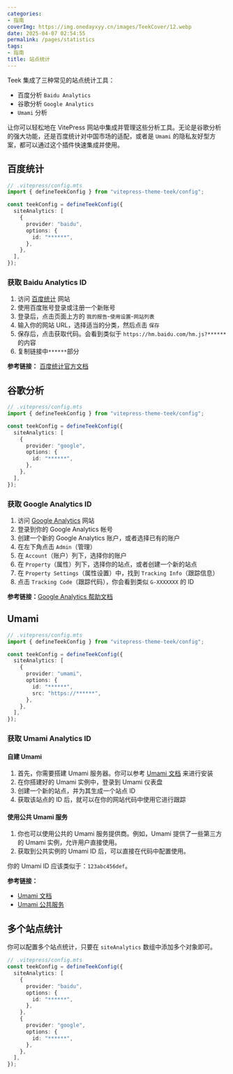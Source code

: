 ```yaml
---
categories:
- 指南
coverImg: https://img.onedayxyy.cn/images/TeekCover/12.webp
date: 2025-04-07 02:54:55
permalink: /pages/statistics
tags:
- 指南
title: 站点统计
---
```

Teek 集成了三种常见的站点统计工具：

- 百度分析 `Baidu Analytics`
- 谷歌分析 `Google Analytics`
- `Umami` 分析

让你可以轻松地在 VitePress 网站中集成并管理这些分析工具。无论是谷歌分析的强大功能，还是百度统计对中国市场的适配，或者是 `Umami` 的隐私友好型方案，都可以通过这个插件快速集成并使用。

## 百度统计

```ts
// .vitepress/config.mts
import { defineTeekConfig } from "vitepress-theme-teek/config";

const teekConfig = defineTeekConfig({
  siteAnalytics: [
    {
      provider: "baidu",
      options: {
        id: "******",
      },
    },
  ],
});
```

### 获取 Baidu Analytics ID

1. 访问 [百度统计](https://tongji.baidu.com/) 网站
2. 使用百度账号登录或注册一个新账号
3. 登录后，点击页面上方的 `我的报告`-`使用设置`-`网站列表`
4. 输入你的网站 URL，选择适当的分类，然后点击 `保存`
5. 保存后，点击获取代码。会看到类似于 `https://hm.baidu.com/hm.js?******` 的内容
6. 复制链接中`******`部分

**参考链接：** [百度统计官方文档](https://tongji.baidu.com/web/help/article?id=175&type=0)

## 谷歌分析

```ts
// .vitepress/config.mts
import { defineTeekConfig } from "vitepress-theme-teek/config";

const teekConfig = defineTeekConfig({
  siteAnalytics: [
    {
      provider: "google",
      options: {
        id: "******",
      },
    },
  ],
});
```

### 获取 Google Analytics ID

1. 访问 [Google Analytics](https://analytics.google.com/) 网站
2. 登录到你的 Google Analytics 帐号
3. 创建一个新的 Google Analytics 账户，或者选择已有的账户
4. 在左下角点击 `Admin`（管理）
5. 在 `Account`（账户）列下，选择你的账户
6. 在 `Property`（属性）列下，选择你的站点，或者创建一个新的站点
7. 在 `Property Settings`（属性设置）中，找到 `Tracking Info`（跟踪信息）
8. 点击 `Tracking Code`（跟踪代码），你会看到类似 `G-XXXXXXX` 的 ID

**参考链接：**[Google Analytics 帮助文档](https://support.google.com/analytics/answer/9304153?hl=zh-Hans)

## Umami

```ts
// .vitepress/config.mts
import { defineTeekConfig } from "vitepress-theme-teek/config";

const teekConfig = defineTeekConfig({
  siteAnalytics: [
    {
      provider: "umami",
      options: {
        id: "******",
        src: "https://******",
      },
    },
  ],
});
```

### 获取 Umami Analytics ID

#### 自建 Umami

1. 首先，你需要搭建 Umami 服务器。你可以参考 [Umami 文档](https://umami.is/docs/guides/hosting) 来进行安装
2. 在你搭建好的 Umami 实例中，登录到 Umami 仪表盘
3. 创建一个新的站点，并为其生成一个站点 ID
4. 获取该站点的 ID 后，就可以在你的网站代码中使用它进行跟踪

#### 使用公共 Umami 服务

1. 你也可以使用公共的 Umami 服务提供商。例如，Umami 提供了一些第三方的 Umami 实例，允许用户直接使用。
2. 获取到公共实例的 Umami ID 后，可以直接在代码中配置使用。

你的 Umami ID 应该类似于：`123abc456def`。

**参考链接：**

- [Umami 文档](https://umami.is/docs/guides/hosting)
- [Umami 公共服务](https://umami.is/)

## 多个站点统计

你可以配置多个站点统计，只要在 `siteAnalytics` 数组中添加多个对象即可。

```ts
// .vitepress/config.mts
const teekConfig = defineTeekConfig({
  siteAnalytics: [
    {
      provider: "baidu",
      options: {
        id: "******",
      },
    },
    {
      provider: "google",
      options: {
        id: "******",
      },
    },
  ],
});
```
